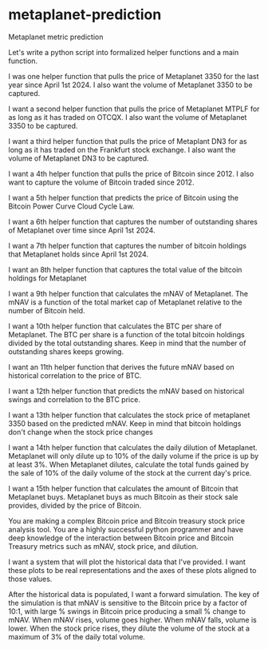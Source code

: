 # metaplanet-prediction
Metaplanet metric prediction


Let's write a python script into formalized helper functions and a main function.

I was one helper function that pulls the price of Metaplanet 3350 for the last year since April 1st 2024. I also want the volume of Metaplanet 3350 to be captured.

I want a second helper function that pulls the price of Metaplanet MTPLF for as long as it has traded on OTCQX. I also want the volume of Metaplanet 3350 to be captured.

I want a third helper function that pulls the price of Metaplant DN3 for as long as it has traded on the Frankfurt stock exchange. I also want the volume of Metaplanet DN3 to be captured.

I want a 4th helper function that pulls the price of Bitcoin since 2012. I also want to capture the volume of Bitcoin traded since 2012.

I want a 5th helper function that predicts the price of Bitcoin using the Bitcoin Power Curve Cloud Cycle Law.

I want a 6th helper function that captures the number of outstanding shares of Metaplanet over time since April 1st 2024.

I want a 7th helper function that captures the number of bitcoin holdings that Metaplanet holds since April 1st 2024.

I want an 8th helper function that captures the total value of the bitcoin holdings for Metaplanet

I want a 9th helper function that calculates the mNAV of Metaplanet. The mNAV is a function of the total market cap of Metaplanet relative to the number of Bitcoin held.

I want a 10th helper function that calculates the BTC per share of Metaplanet. The BTC per share is a function of  the total bitcoin holdings divided by the total outstanding shares. Keep in mind that the number of outstanding shares keeps growing.

I want an 11th helper function that derives the future mNAV based on historical correlation to the price of BTC.

I want a 12th helper function that predicts the mNAV based on historical swings and correlation to the BTC price.

I want a 13th helper function that calculates the stock price of metaplanet 3350 based on the predicted mNAV. Keep in mind that bitcoin holdings don't change when the stock price changes

I want a 14th helper function that calculates the daily dilution of Metaplanet. Metaplanet will only dilute up to 10% of the daily volume if the price is up by at least 3%. When Metaplanet dilutes, calculate the total funds gained by the sale of 10% of the daily volume of the stock at the current day's price.

I want a 15th helper function that calculates the amount of Bitcoin that Metaplanet buys. Metaplanet buys as much Bitcoin as their stock sale provides, divided by the price of Bitcoin.


You are making a complex Bitcoin price and Bitcoin treasury stock price analysis tool. You are a highly successful python programmer and have deep knowledge of the interaction between Bitcoin price and Bitcoin Treasury metrics such as mNAV, stock price, and dilution.

I want a system that will plot the historical data that I've provided. I want these plots to be real representations and the axes of these plots aligned to those values.

After the historical data is populated, I want a forward simulation. The key of the simulation is that mNAV is sensitive to the Bitcoin price by a factor of 10:1, with large % swings in Bitcoin price producing a small % change to mNAV. When mNAV rises, volume goes higher. When mNAV falls, volume is lower. When the stock price rises, they dilute the volume of the stock at a maximum of 3% of the daily total volume.